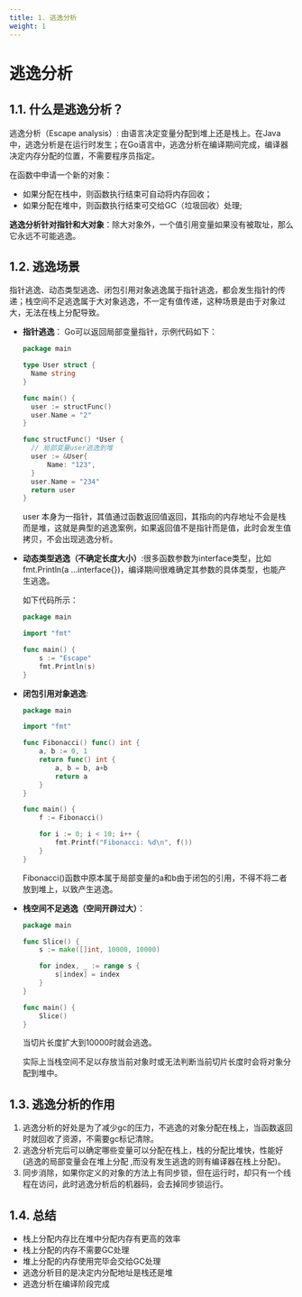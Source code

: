 ```yaml
---
title: 1. 逃逸分析
weight: 1
---
```


# 逃逸分析

## 1.1. 什么是逃逸分析？

逃逸分析（Escape analysis）: 由语言决定变量分配到堆上还是栈上。在Java中，逃逸分析是在运行时发生；在Go语言中，逃逸分析在编译期间完成，编译器决定内存分配的位置，不需要程序员指定。

在函数中申请一个新的对象：

- 如果分配在栈中，则函数执行结束可自动将内存回收；
- 如果分配在堆中，则函数执行结束可交给GC（垃圾回收）处理;

**逃逸分析针对指针和大对象**：除大对象外，一个值引用变量如果没有被取址，那么它永远不可能逃逸。

## 1.2. 逃逸场景

指针逃逸、动态类型逃逸、闭包引用对象逃逸属于指针逃逸，都会发生指针的传递；栈空间不足逃逸属于大对象逃逸，不一定有值传递，这种场景是由于对象过大，无法在栈上分配导致。

- **指针逃逸**： Go可以返回局部变量指针，示例代码如下：

  ```go
  package main
  
  type User struct {
  	Name string
  }
  
  func main() {
  	user := structFunc()
  	user.Name = "2"
  }
  
  func structFunc() *User {
  	// 局部变量user逃逸到堆
  	user := &User{
  		Name: "123",
  	}
  	user.Name = "234"
  	return user
  }
  ```

  user 本身为一指针，其值通过函数返回值返回，其指向的内存地址不会是栈而是堆，这就是典型的逃逸案例，如果返回值不是指针而是值，此时会发生值拷贝，不会出现逃逸分析。

- **动态类型逃逸（不确定长度大小）**:很多函数参数为interface类型，比如fmt.Println(a …interface{})，编译期间很难确定其参数的具体类型，也能产生逃逸。

  如下代码所示：

  ```go
  package main
  
  import "fmt"
  
  func main() {
      s := "Escape"
      fmt.Println(s)
  }
  ```

- **闭包引用对象逃逸**: 

  ```go
  package main
  
  import "fmt"
  
  func Fibonacci() func() int {
      a, b := 0, 1
      return func() int {
          a, b = b, a+b
          return a
      }
  }
  
  func main() {
      f := Fibonacci()
  
      for i := 0; i < 10; i++ {
          fmt.Printf("Fibonacci: %d\n", f())
      }
  }
  ```

  Fibonacci()函数中原本属于局部变量的a和b由于闭包的引用，不得不将二者放到堆上，以致产生逃逸。
  
- **栈空间不足逃逸（空间开辟过大）**：

  ```go
  package main
  
  func Slice() {
      s := make([]int, 10000, 10000)
  
      for index, _ := range s {
          s[index] = index
      }
  }
  
  func main() {
      Slice()
  }
  ```

  当切片长度扩大到10000时就会逃逸。

  实际上当栈空间不足以存放当前对象时或无法判断当前切片长度时会将对象分配到堆中。
## 1.3. 逃逸分析的作用

1. 逃逸分析的好处是为了减少gc的压力，不逃逸的对象分配在栈上，当函数返回时就回收了资源，不需要gc标记清除。
2. 逃逸分析完后可以确定哪些变量可以分配在栈上，栈的分配比堆快，性能好(逃逸的局部变量会在堆上分配 ,而没有发生逃逸的则有编译器在栈上分配)。
3. 同步消除，如果你定义的对象的方法上有同步锁，但在运行时，却只有一个线程在访问，此时逃逸分析后的机器码，会去掉同步锁运行。

## 1.4. 总结

- 栈上分配内存比在堆中分配内存有更高的效率
- 栈上分配的内存不需要GC处理
- 堆上分配的内存使用完毕会交给GC处理
- 逃逸分析目的是决定内分配地址是栈还是堆
- 逃逸分析在编译阶段完成